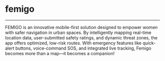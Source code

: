 # femigo
<hr> FEMIGO is an innovative mobile-first solution designed to empower women with safer navigation in urban spaces. By intelligently mapping real-time location data, user-submitted safety ratings, and dynamic threat zones, the app offers optimized, low-risk routes. With emergency features like quick-alert buttons, voice-command SOS, and integrated live tracking, Femigo becomes more than a map—it becomes a companion! </hr>
